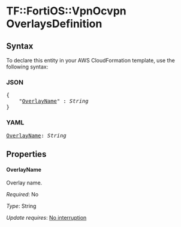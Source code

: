 # TF::FortiOS::VpnOcvpn OverlaysDefinition

## Syntax

To declare this entity in your AWS CloudFormation template, use the following syntax:

### JSON

<pre>
{
    "<a href="#overlayname" title="OverlayName">OverlayName</a>" : <i>String</i>
}
</pre>

### YAML

<pre>
<a href="#overlayname" title="OverlayName">OverlayName</a>: <i>String</i>
</pre>

## Properties

#### OverlayName

Overlay name.

_Required_: No

_Type_: String

_Update requires_: [No interruption](https://docs.aws.amazon.com/AWSCloudFormation/latest/UserGuide/using-cfn-updating-stacks-update-behaviors.html#update-no-interrupt)

